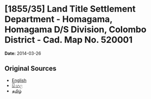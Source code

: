# [1855/35] Land Title Settlement Department - Homagama, Homagama D/S Division, Colombo District - Cad. Map No. 520001

**Date:** 2014-03-26

## Original Sources

- [English](https://documents.gov.lk/view/extra-gazettes/2014/3/1855-35_E.pdf)
- [සිංහල](https://documents.gov.lk/view/extra-gazettes/2014/3/1855-35_S.pdf)
- [தமிழ்](https://documents.gov.lk/view/extra-gazettes/2014/3/1855-35_T.pdf)

